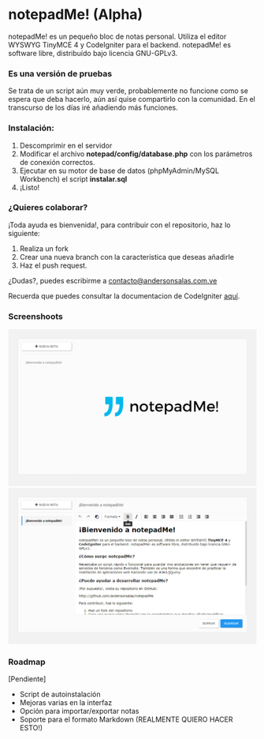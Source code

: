 # notepadMe! (Alpha)


notepadMe! es un pequeño bloc de notas personal. Utiliza el editor WYSWYG TinyMCE 4 y CodeIgniter para el backend. notepadMe! es software libre, distribuído bajo licencia GNU-GPLv3.


### Es una versión de pruebas

Se trata de un script aún muy verde, probablemente no funcione como se espera que deba hacerlo, aún así quise compartirlo con la comunidad. En el transcurso de los días iré añadiendo más funciones.


### Instalación:

1. Descomprimir en el servidor
2. Modificar el archivo **notepad/config/database.php** con los parámetros de conexión correctos.
3. Ejecutar en su motor de base de datos (phpMyAdmin/MySQL Workbench) el script **instalar.sql**
4. ¡Listo!

### ¿Quieres colaborar?

¡Toda ayuda es bienvenida!, para contribuir con el repositorio, haz lo siguiente:

1. Realiza un fork
2. Crear una nueva branch con la característica que deseas añadirle
3. Haz el push request.

¿Dudas?, puedes escribirme a contacto@andersonsalas.com.ve

Recuerda que puedes consultar la documentacion de CodeIgniter [aquí](http://example.net/).

### Screenshoots

![notepadMe_001](screenshoots/notepadMe_001.png)
![notepadMe_001](screenshoots/notepadMe_002.png)

### Roadmap

[Pendiente]

* Script de autoinstalación
* Mejoras varias en la interfaz
* Opción para importar/exportar notas
* Soporte para el formato Markdown (REALMENTE QUIERO HACER ESTO!)